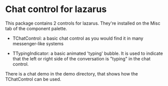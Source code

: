 # Chat control for lazarus

This package contains 2 controls for lazarus. 
They're installed on the Misc tab of the component palette.

- TChatControl: a basic chat control as you would find it in many
  messenger-like systems 

- TTypingIndicator: a basic animated 'typing' bubble. It is used to indicate
  that the left or right side of the conversation is "typing" in the chat control.

There is a chat demo in the demo directory, that shows how the TChatControl can be used.

